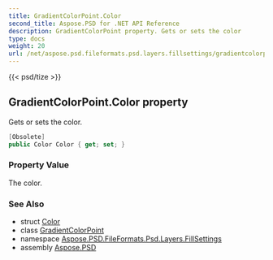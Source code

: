 ```yaml
---
title: GradientColorPoint.Color
second_title: Aspose.PSD for .NET API Reference
description: GradientColorPoint property. Gets or sets the color
type: docs
weight: 20
url: /net/aspose.psd.fileformats.psd.layers.fillsettings/gradientcolorpoint/color/
---
```

{{< psd/tize >}}
## GradientColorPoint.Color property

Gets or sets the color.

```csharp
[Obsolete]
public Color Color { get; set; }
```

### Property Value

The color.

### See Also

* struct [Color](../../../aspose.psd/color/)
* class [GradientColorPoint](../)
* namespace [Aspose.PSD.FileFormats.Psd.Layers.FillSettings](../../gradientcolorpoint/)
* assembly [Aspose.PSD](../../../)


